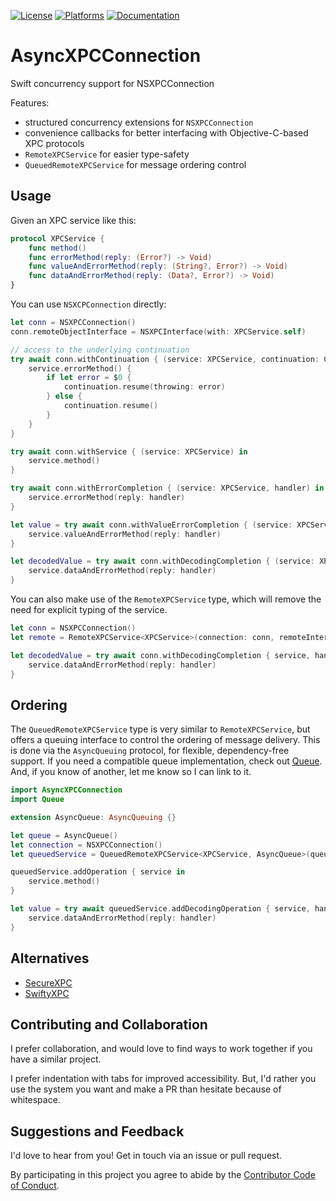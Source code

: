 [![License][license badge]][license]
[![Platforms][platforms badge]][platforms]
[![Documentation][documentation badge]][documentation]

# AsyncXPCConnection

Swift concurrency support for NSXPCConnection

Features:
- structured concurrency extensions for `NSXPCConnection`
- convenience callbacks for better interfacing with Objective-C-based XPC protocols
- `RemoteXPCService` for easier type-safety
- `QueuedRemoteXPCService` for message ordering control

## Usage

Given an XPC service like this:

```swift
protocol XPCService {
    func method()
    func errorMethod(reply: (Error?) -> Void)
    func valueAndErrorMethod(reply: (String?, Error?) -> Void)
    func dataAndErrorMethod(reply: (Data?, Error?) -> Void)
}
```

You can use `NSXCPConnection` directly:

```swift
let conn = NSXPCConnection()
conn.remoteObjectInterface = NSXPCInterface(with: XPCService.self)

// access to the underlying continuation
try await conn.withContinuation { (service: XPCService, continuation: CheckedContinuation<Void, Error>) in
    service.errorMethod() {
        if let error = $0 {
            continuation.resume(throwing: error)
        } else {
            continuation.resume()
        }
    }
}

try await conn.withService { (service: XPCService) in
    service.method()
}

try await conn.withErrorCompletion { (service: XPCService, handler) in
	service.errorMethod(reply: handler)
}

let value = try await conn.withValueErrorCompletion { (service: XPCService, handler) in
    service.valueAndErrorMethod(reply: handler)
}

let decodedValue = try await conn.withDecodingCompletion { (service: XPCService, handler) in
    service.dataAndErrorMethod(reply: handler)
}
```

You can also make use of the `RemoteXPCService` type, which will remove the need for explicit typing of the service.

```swift
let conn = NSXPCConnection()
let remote = RemoteXPCService<XPCService>(connection: conn, remoteInterface: XPCService.self)

let decodedValue = try await conn.withDecodingCompletion { service, handler in
    service.dataAndErrorMethod(reply: handler)
}
```

## Ordering

The `QueuedRemoteXPCService` type is very similar to `RemoteXPCService`, but offers a queuing interface to control the ordering of message delivery. This is done via the `AsyncQueuing` protocol, for flexible, dependency-free support. If you need a compatible queue implementation, check out [Queue][queue]. And, if you know of another, let me know so I can link to it.

```swift
import AsyncXPCConnection
import Queue

extension AsyncQueue: AsyncQueuing {}

let queue = AsyncQueue()
let connection = NSXPCConnection()
let queuedService = QueuedRemoteXPCService<XPCService, AsyncQueue>(queue: queue, provider: { connection })

queuedService.addOperation { service in
    service.method()
}

let value = try await queuedService.addDecodingOperation { service, handler in
    service.dataAndErrorMethod(reply: handler)
}
```

## Alternatives

- [SecureXPC](https://github.com/trilemma-dev/SecureXPC)
- [SwiftyXPC](https://github.com/CharlesJS/SwiftyXPC)

## Contributing and Collaboration

I prefer collaboration, and would love to find ways to work together if you have a similar project.

I prefer indentation with tabs for improved accessibility. But, I'd rather you use the system you want and make a PR than hesitate because of whitespace.

## Suggestions and Feedback

I'd love to hear from you! Get in touch via an issue or pull request.

By participating in this project you agree to abide by the [Contributor Code of Conduct](CODE_OF_CONDUCT.md).

[license]: https://opensource.org/licenses/BSD-3-Clause
[license badge]: https://img.shields.io/github/license/ChimeHQ/AsyncXPCConnection
[platforms]: https://swiftpackageindex.com/ChimeHQ/AsyncXPCConnection
[platforms badge]: https://img.shields.io/endpoint?url=https%3A%2F%2Fswiftpackageindex.com%2Fapi%2Fpackages%2FChimeHQ%2FAsyncXPCConnection%2Fbadge%3Ftype%3Dplatforms
[documentation]: https://swiftpackageindex.com/ChimeHQ/AsyncXPCConnection/main/documentation
[documentation badge]: https://img.shields.io/badge/Documentation-DocC-blue
[queue]: https://github.com/mattmassicotte/Queue
